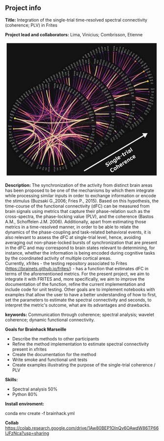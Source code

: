## Project info

**Title:**
Integration of the single-trial time-resolved spectral connectivity (coherence; PLV) in Frites

**Project lead and collaborators:** 
Lima, Vinicius; Combrisson, Etienne 

<!-- ![image](.img/dFC.png) -->
<img src=".img/dFC.png" width="500">

**Description:**
The synchronization of the activity from distinct brain areas has been proposed to be one of the mechanisms by which them integrate while processing similar inputs in order to exchange information or encode the stimulus (Buzsaki G.,2006; Fries P., 2015). Based on this hypothesis, 
the time-course of the functional connectivity (dFC) can be measured from brain signals using metrics that capture their phase-relation such as the cross-spectra, 
the phase-locking value (PLV), and the coherence (Bastos A.M., Schoffelen J.M. 2006). Additionally, apart from estimating those metrics in a time-resolved 
manner, in order to be able to relate the dynamics of the phase-coupling and task-related behavioral events, it is also relevant to assess the dFC
at single-trial level, hence, avoiding averaging out non-phase-locked bursts of synchronization that are present in the dFC and may correspond to brain states relevant to determining, for instance, whether the information is being encoded during cognitive tasks by the coordinated activity of multiple cortical areas.  
Currently, xfrites - the testing repository associated to Frites (https://brainets.github.io/frites/) - has a function that estimates dFC in terms of the aforementioned metrics. 
For the present project, we aim to integrate it with FRITES and, more specifically, we aim to improve the documentation of the function, 
refine the current implementation and include code for unit testing. Other goals are to implement notebooks with examples that allow the user to have a better understanding of how to first, set the parameters to estimate the spectral connectivity and seconds, to interpret the metric's outcome, what are
its advantages and drawbacks.

**keywords:** Communication through coherence; spectral analysis; wavelet coherence; dynamic functional connectivity.

**Goals for Brainhack Marseille**
- Describe the methods to other participants
- Refine the method implementation to estimate spectral connectivity present in xfrites
- Create the documentation for the method
- Write smoke and functional unit tests
- Create examples illustrating the purpose of the single-trial coherence / PLV

**Skills:**
- Spectral analysis 50%
- Python 80%

**Install enviroment:**

conda env create -f brainhack.yml

**Collab**
https://colab.research.google.com/drive/1Aw80BEP1OlnQv6OAwdW86TP66IJFzNca?usp=sharing

